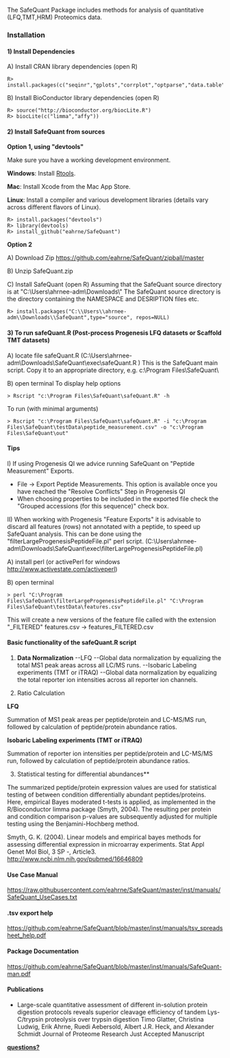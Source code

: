 The SafeQuant Package includes methods for analysis of quantitative (LFQ,TMT,HRM) Proteomics data.

### Installation

#### 1) Install Dependencies

A) Install CRAN library dependencies (open R)

	R> install.packages(c("seqinr","gplots","corrplot","optparse","data.table","epiR"))

B) Install BioConductor library dependencies (open R)

	R> source("http://bioconductor.org/biocLite.R")
	R> biocLite(c("limma","affy"))

#### 2) Install SafeQuant from sources

**Option 1, using "devtools"**

Make sure you have a working development environment.

**Windows**: Install [Rtools](https://cran.r-project.org/bin/windows/Rtools/).

**Mac**: Install Xcode from the Mac App Store.

**Linux**: Install a compiler and various development libraries (details vary across different flavors of Linux).

    R> install.packages("devtools")
    R> library(devtools)
    R> install_github("eahrne/SafeQuant")
    
**Option 2**

A) Download Zip
https://github.com/eahrne/SafeQuant/zipball/master

B) Unzip SafeQuant.zip
		
C) Install SafeQuant (open R)
Assuming that the SafeQuant source directory is at "C:\\Users\\ahrnee-adm\\Downloads\\"
The SafeQuant source directory is the directory containing the NAMESPACE and DESRIPTION files etc.

	R> install.packages("C:\\Users\\ahrnee-adm\\Downloads\\SafeQuant",type="source", repos=NULL)

#### 3) To run safeQuant.R (Post-process Progenesis LFQ datasets or Scaffold TMT datasets)

A) locate file safeQuant.R (C:\Users\ahrnee-adm\Downloads\SafeQuant\exec\safeQuant.R ) 
This is the SafeQuant main script. Copy it to an appropriate directory, e.g. c:\Program Files\SafeQuant\
	
B) open terminal
To display help options

	> Rscript "c:\Program Files\SafeQuant\safeQuant.R" -h
To run (with minimal arguments)

	> Rscript "c:\Program Files\SafeQuant\safeQuant.R" -i "c:\Program Files\SafeQuant\testData\peptide_measurement.csv" -o "c:\Program Files\SafeQuant\out"

#### Tips

I) If using Progenesis QI we advice running SafeQuant on "Peptide Measurement" Exports. 
- File -> Export Peptide Measurements.  This option is available once you have reached the "Resolve Conflicts" Step in Progenesis QI
- When choosing properties to be included in the exported file check the "Grouped accessions (for this sequence)" check box.

II) When working with Progenesis "Feature Exports" it is advisable to discard all features (rows) not annotated with a peptide, to speed up SafeQuant analysis.
This can be done using the "filterLargeProgenesisPeptideFile.pl" perl script. (C:\Users\ahrnee-adm\Downloads\SafeQuant\exec\filterLargeProgenesisPeptideFile.pl) 

A) install perl (or activePerl for windows http://www.activestate.com/activeperl)
	
B) open terminal

	> perl "C:\Program Files\SafeQuant\filterLargeProgenesisPeptideFile.pl" "C:\Program Files\SafeQuant\testData\features.csv"
This will create a new versions of the feature file called with the extension "_FILTERED" features.csv -> features_FILTERED.csv

#### Basic functionality of the safeQuant.R script

1. **Data Normalization**
	--LFQ
		--Global data normalization by equalizing the total MS1 peak areas  across all LC/MS runs.
	--Isobaric Labeling experiments (TMT or iTRAQ)
		--Global data normalization by equalizing the total reporter ion intensities across all reporter ion channels.

2. Ratio Calculation

**LFQ**

Summation of MS1 peak areas per peptide/protein and LC-MS/MS run, followed by calculation of peptide/protein abundance ratios. 

**Isobaric Labeling experiments (TMT or iTRAQ)**

Summation of reporter ion intensities per peptide/protein and LC-MS/MS run, followed by calculation of peptide/protein abundance ratios. 

3. Statistical testing for differential abundances**

The summarized peptide/protein expression values are used for statistical testing of between condition differentially abundant peptides/proteins. Here, empirical Bayes moderated t-tests is applied, as implemented in the R/Bioconductor limma package (Smyth, 2004). The resulting per protein and condition comparison p-values are subsequently adjusted for multiple testing using the Benjamini-Hochberg method.

Smyth, G. K. (2004). Linear models and empirical bayes methods for assessing differential expression in microarray experiments. Stat Appl Genet Mol Biol, 3 SP -, Article3. http://www.ncbi.nlm.nih.gov/pubmed/16646809


#### Use Case Manual

https://raw.githubusercontent.com/eahrne/SafeQuant/master/inst/manuals/SafeQuant_UseCases.txt

#### .tsv export help

https://github.com/eahrne/SafeQuant/blob/master/inst/manuals/tsv_spreadsheet_help.pdf

#### Package Documentation

https://github.com/eahrne/SafeQuant/blob/master/inst/manuals/SafeQuant-man.pdf

#### Publications

* Large-scale quantitative assessment of different in-solution protein digestion protocols reveals superior cleavage efficiency of tandem Lys-C/trypsin proteolysis over trypsin digestion
Timo Glatter, Christina Ludwig, Erik Ahrne, Ruedi Aebersold, Albert J.R. Heck, and Alexander Schmidt
Journal of Proteome Research Just Accepted Manuscript

**[questions?](mailto:erik.ahrne@unibas.ch)**